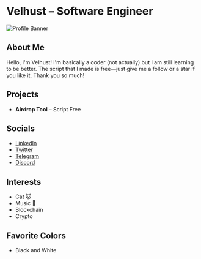# Velhust – Software Engineer

![Profile Banner](https://i.pinimg.com/originals/6e/23/fe/6e23fe275d714e1385b7287ae6f9054e.gif) <!-- Optional: replace with your image URL -->

## About Me
Hello, I'm Velhust! I'm basically a coder (not actually) but I am still learning to be better. The script that I made is free—just give me a follow or a star if you like it. Thank you so much!

## Projects
- **Airdrop Tool** – Script Free

## Socials
- [LinkedIn](#)  
- [Twitter](#)  
- [Telegram](#)  
- [Discord](#)  

## Interests
- Cat 🐱
- Music 🎵
- Blockchain
- Crypto

## Favorite Colors
- Black and White
